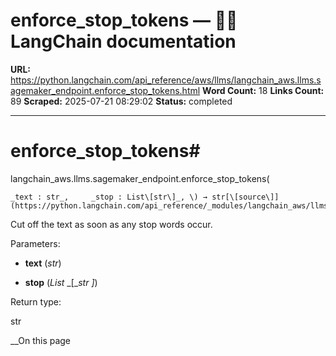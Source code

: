 # enforce_stop_tokens — 🦜🔗 LangChain  documentation

**URL:** https://python.langchain.com/api_reference/aws/llms/langchain_aws.llms.sagemaker_endpoint.enforce_stop_tokens.html
**Word Count:** 18
**Links Count:** 89
**Scraped:** 2025-07-21 08:29:02
**Status:** completed

---

# enforce\_stop\_tokens\#

langchain\_aws.llms.sagemaker\_endpoint.enforce\_stop\_tokens\(

    _text : str_,     _stop : List\[str\]_, \) → str[\[source\]](https://python.langchain.com/api_reference/_modules/langchain_aws/llms/sagemaker_endpoint.html#enforce_stop_tokens)\#     

Cut off the text as soon as any stop words occur.

Parameters:     

  * **text** \(_str_\)

  * **stop** \(_List_ _\[__str_ _\]_\)

Return type:     

str

__On this page